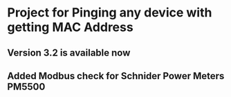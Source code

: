 <h1>Project for Pinging any device with getting MAC Address</h1>
<h2>Version 3.2 is  available now</h2>
<h2>Added Modbus check for Schnider Power Meters PM5500</h2> 
